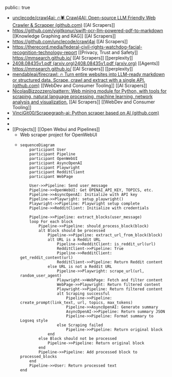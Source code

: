 public:: true

- [unclecode/crawl4ai: 🔥🕷️ Crawl4AI: Open-source LLM Friendly Web Crawler & Scrapper (github.com)](https://github.com/unclecode/crawl4ai) [[AI Scrapers]]
- https://github.com/yigitkonur/swift-ocr-llm-powered-pdf-to-markdown [[Knowledge Graphing and RAG]] [[AI Scrapers]]
- https://github.com/unclecode/crawl4ai [[AI Scrapers]]
- https://therecord.media/federal-civil-rights-watchdog-facial-recognition-technology-report [[Privacy, Trust and Safety]] 
  https://mmsearch.github.io/ [[AI Scrapers]] [[perplexity]]
- [2408.08435v1.pdf (arxiv.org)](https://arxiv.org/pdf/2408.08435)[2408.08435v1.pdf (arxiv.org)](https://arxiv.org/pdf/2408.08435) [[Agents]]
  https://mmsearch.github.io/ [[AI Scrapers]] [[perplexity]]
- [mendableai/firecrawl: 🔥 Turn entire websites into LLM-ready markdown or structured data. Scrape, crawl and extract with a single API. (github.com)](https://github.com/mendableai/firecrawl) [[WebDev and Consumer Tooling]] [[AI Scrapers]]
- [NicolasBizzozzero/pattern: Web mining module for Python, with tools for scraping, natural language processing, machine learning, network analysis and visualization.](https://github.com/NicolasBizzozzero/pattern) [[AI Scrapers]] [[WebDev and Consumer Tooling]]
- [VinciGit00/Scrapegraph-ai: Python scraper based on AI (github.com)](https://github.com/VinciGit00/Scrapegraph-ai)
-
-
- [[Projects]] [[Open Webui and Pipelines]]
	- Web scraper project for OpenWebUI
	- ```mermaid
	  sequenceDiagram
	      participant User
	      participant Pipeline
	      participant OpenWebUI
	      participant AsyncOpenAI
	      participant Playwright
	      participant RedditClient
	      participant WebPage
	  
	      User->>Pipeline: Send user_message
	      Pipeline->>OpenWebUI: Get OPENAI_API_KEY, TOPICS, etc.
	      Pipeline->>AsyncOpenAI: Initialize with API key
	      Pipeline->>Playwright: setup_playwright()
	      Playwright->>Pipeline: Playwright setup complete
	      Pipeline->>RedditClient: Initialize with credentials
	  
	      Pipeline->>Pipeline: extract_blocks(user_message)
	      loop For each block
	          Pipeline->>Pipeline: should_process_block(block)
	          alt Block should be processed
	              Pipeline->>Pipeline: extract_url_from_block(block)
	              alt URL is a Reddit URL
	                  Pipeline->>RedditClient: is_reddit_url(url)
	                  RedditClient->>Pipeline: True
	                  Pipeline->>RedditClient: get_reddit_content(url)
	                  RedditClient->>Pipeline: Return Reddit content
	              else URL is not a Reddit URL
	                  Pipeline->>Playwright: scrape_url(url, random_user_agent)
	                  Playwright->>WebPage: Fetch and filter content
	                  WebPage->>Playwright: Return filtered content
	                  Playwright->>Pipeline: Return filtered content
	                  alt Scraping successful
	                      Pipeline->>Pipeline: create_prompt(link_text, url, topics, max_tokens)
	                      Pipeline->>AsyncOpenAI: Generate summary
	                      AsyncOpenAI->>Pipeline: Return summary JSON
	                      Pipeline->>Pipeline: Format summary to Logseq style
	                  else Scraping failed
	                      Pipeline->>Pipeline: Return original block
	              end
	          else Block should not be processed
	              Pipeline->>Pipeline: Return original block
	          end
	          Pipeline->>Pipeline: Add processed block to processed_blocks
	      end
	      Pipeline->>User: Return processed text
	  end
	  ```